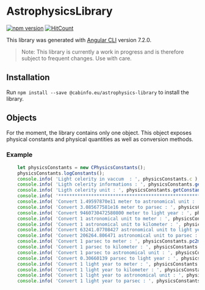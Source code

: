 # AstrophysicsLibrary

[![npm version](https://badge.fury.io/js/%40cabinfo.eu%2Fastrophysics-library.svg)](https://badge.fury.io/js/%40cabinfo.eu%2Fastrophysics-library)
[![HitCount](http://hits.dwyl.io/adeseine/@cabinfoeu/astrophysics-library.svg)](http://hits.dwyl.io/adeseine/@cabinfoeu/astrophysics-library)

This library was generated with [Angular CLI](https://github.com/angular/angular-cli) version 7.2.0.

> Note: This library is currently a work in progress and is therefore subject to frequent changes. Use with care. 

## Installation

Run `npm install --save @cabinfo.eu/astrophysics-library` to install the library.

## Objects

For the moment, the library contains only one object. This object exposes physical constants and physical quantities as well as conversion methods.

### Example

````typescript
    let physicsConstants = new CPhysicsConstants();
    physicsConstants.logConstants();
    console.info( 'Light celerity in vaccum  : ', physicsConstants.c );
    console.info( 'Ligth celerity informations : ', physicsConstants.getConstantInfo( 'c' ) );
    console.info( 'Ligth celerity unit : ', physicsConstants.getConstantInfo( 'c' ).unit );
    console.info( '******************************************************************************************' );
    console.info( 'Convert 1.49597870e11 meter to astronomical unit : ', physicsConstants.meter2au( 1.49597870e11 ) );
    console.info( 'Convert 3.085677581e16 meter to parsec : ', physicsConstants.meter2pc( 3.085677581e16 ) );
    console.info( 'Convert 9460730472580800 meter to light year : ', physicsConstants.meter2lr( 9460730472580800 ) );
    console.info( 'Convert 1 astronomical unit to meter : ', physicsConstants.au2meter( 1 ) );
    console.info( 'Convert 1 astronomical unit to kilometer : ', physicsConstants.au2kilometer( 1 ) );
    console.info( 'Convert 63241.07708427 astronomical unit to light year : ', physicsConstants.au2lr( 63241.07708427 ) );
    console.info( 'Convert 206264.806471 astronomical unit to parsec : ', physicsConstants.au2pc( 206264.806471 ) );
    console.info( 'Convert 1 parsec to meter : ', physicsConstants.pc2meter( 1 ) );
    console.info( 'Convert 1 parsec to kilometer : ', physicsConstants.pc2kilometer( 1 ) );
    console.info( 'Convert 1 parsec to astronomical unit : ', physicsConstants.pc2au( 1 ) );
    console.info( 'Convert 0.30660139 parsec to light year : ', physicsConstants.pc2lr( 0.30660139 ) );
    console.info( 'Convert 1 light year to meter : ', physicsConstants.lr2meter( 1 ) );
    console.info( 'Convert 1 light year to kilometer : ', physicsConstants.lr2kilometer( 1 ) );
    console.info( 'Convert 1 light year to astronomical unit : ', physicsConstants.lr2au( 1 ) );
    console.info( 'Convert 1 light year to parsec : ', physicsConstants.lr2pc( 1 ) );

````



